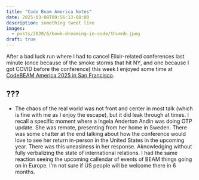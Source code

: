 ```yaml
---
title: "Code Beam America Notes"
date: 2025-03-08T09:56:13-08:00
description: something tweet like
images:
  - posts/2020/6/book-dreaming-in-code/thumnb.jpeg
draft: true
---
```


After a bad luck run where I had to cancel Elixir-related conferences last minute (once because of the smoke storms that hit NY, and one because I got COVID before the conference) this week I enjoyed some time at [CodeBEAM America 2025 in San Francisco](https://codebeamamerica.com/).

## ???

* The chaos of the real world was not front and center in most talk (which is fine with me as I enjoy the escape), but it did leak through at times. I recall a specific moment where a Ingela Anderton Andin was doing OTP update. She was remote, presenting from her home in Sweden. There was some chatter at the end talking about how the conference would love to see her return in-person in the United States in the upcoming year. There was this uneasiness in her response. Aknowledging without fully verbalizing the state of international relations. I had the same reaction seeing the upcoming callendar of events of BEAM things going on in Europe. I'm not sure if US people will be welcome there in 6 months.
